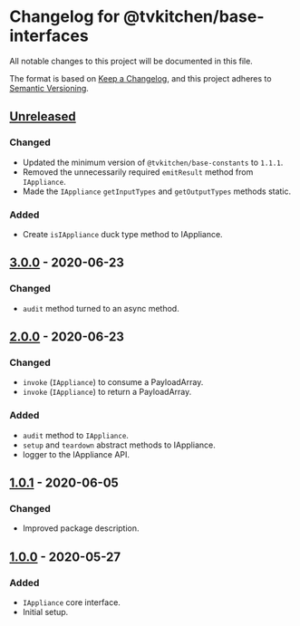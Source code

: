 # Changelog for @tvkitchen/base-interfaces

All notable changes to this project will be documented in this file.

The format is based on [Keep a Changelog](https://keepachangelog.com/en/1.0.0/),
and this project adheres to [Semantic Versioning](https://semver.org/spec/v2.0.0.html).

## [Unreleased]
### Changed
- Updated the minimum version of `@tvkitchen/base-constants` to `1.1.1`.
- Removed the unnecessarily required `emitResult` method from `IAppliance`.
- Made the `IAppliance` `getInputTypes` and `getOutputTypes` methods static.

### Added
- Create `isIAppliance` duck type method to IAppliance.

## [3.0.0] - 2020-06-23
### Changed
- `audit` method turned to an async method.

## [2.0.0] - 2020-06-23
### Changed
- `invoke` (`IAppliance`) to consume a PayloadArray.
- `invoke` (`IAppliance`) to return a PayloadArray.

### Added
- `audit` method to `IAppliance`.
- `setup` and `teardown` abstract methods to IAppliance.
- logger to the IAppliance API.

## [1.0.1] - 2020-06-05

### Changed
- Improved package description.

## [1.0.0] - 2020-05-27

### Added
- `IAppliance` core interface.
- Initial setup.

[Unreleased]: https://github.com/tvkitchen/base/compare/@tvkitchen/base-interfaces@3.0.0...HEAD
[3.0.0]: https://github.com/tvkitchen/base/compare/@tvkitchen/base-interfaces@2.0.0...@tvkitchen/base-interfaces@3.0.0
[2.0.0]: https://github.com/tvkitchen/base/compare/@tvkitchen/base-interfaces@1.0.1...@tvkitchen/base-interfaces@2.0.0
[1.0.1]: https://github.com/tvkitchen/base/compare/@tvkitchen/base-interfaces@1.0.0...@tvkitchen/base-interfaces@1.0.1
[1.0.0]: https://github.com/tvkitchen/base/releases/tag/@tvkitchen/base-interfaces@1.0.0
